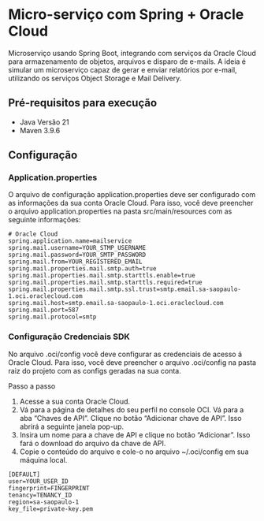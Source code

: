 # Micro-serviço com Spring + Oracle Cloud

Microserviço usando Spring Boot, integrando com serviços da Oracle Cloud para armazenamento 
de objetos, arquivos e disparo de e-mails. A ideia é simular um microserviço capaz de gerar e enviar 
relatórios por e-mail, utilizando os serviços Object Storage e Mail Delivery.

## Pré-requisitos para execução

- Java Versão 21
- Maven 3.9.6

## Configuração

### Application.properties
O arquivo de configuração application.properties deve ser configurado com as informações da sua conta Oracle Cloud. Para isso, você deve preencher o arquivo application.properties na pasta src/main/resources com as seguinte informações:

````properties
# Oracle Cloud  
spring.application.name=mailservice
spring.mail.username=YOUR_STMP_USERNAME
spring.mail.password=YOUR_SMTP_PASSWORD
spring.mail.from=YOUR_REGISTERED_EMAIL
spring.mail.properties.mail.smtp.auth=true
spring.mail.properties.mail.smtp.starttls.enable=true
spring.mail.properties.mail.smtp.starttls.required=true
spring.mail.properties.mail.smtp.ssl.trust=smtp.email.sa-saopaulo-1.oci.oraclecloud.com
spring.mail.host=smtp.email.sa-saopaulo-1.oci.oraclecloud.com
spring.mail.port=587
spring.mail.protocol=smtp
````

### Configuração Credenciais SDK

No arquivo .oci/config você deve configurar as credenciais de acesso á Oracle Cloud. Para isso, você deve preencher o arquivo .oci/config na pasta raiz do projeto com as configs geradas na sua conta.

Passo a passo

1. Acesse a sua conta Oracle Cloud.
2. Vá para a página de detalhes do seu perfil no console OCI. Vá para a aba “Chaves de API”. Clique no botão “Adicionar chave de API”. Isso abrirá a seguinte janela pop-up.
3. Insira um nome para a chave de API e clique no botão “Adicionar”. Isso fará o download do arquivo da chave de API.
4. Copie o conteúdo do arquivo e cole-o no arquivo ~/.oci/config em sua máquina local.

````properties
[DEFAULT]
user=YOUR_USER_ID
fingerprint=FINGERPRINT
tenancy=TENANCY_ID
region=sa-saopaulo-1
key_file=private-key.pem
````